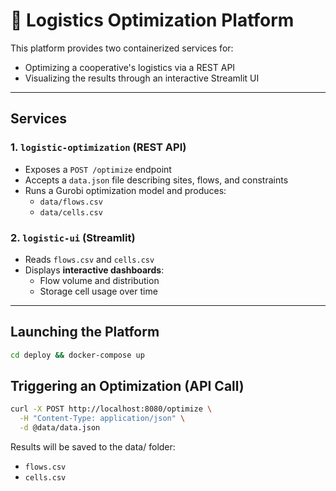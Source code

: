 # 🧠 Logistics Optimization Platform

This platform provides two containerized services for:
- Optimizing a cooperative's logistics via a REST API
- Visualizing the results through an interactive Streamlit UI

---

## Services

### 1. `logistic-optimization` (REST API)

- Exposes a `POST /optimize` endpoint
- Accepts a `data.json` file describing sites, flows, and constraints
- Runs a Gurobi optimization model and produces:
  - `data/flows.csv`
  - `data/cells.csv`

### 2. `logistic-ui` (Streamlit)

- Reads `flows.csv` and `cells.csv`
- Displays **interactive dashboards**:
  - Flow volume and distribution
  - Storage cell usage over time

---

## Launching the Platform

```bash
cd deploy && docker-compose up
```

## Triggering an Optimization (API Call)
```bash
curl -X POST http://localhost:8080/optimize \
  -H "Content-Type: application/json" \
  -d @data/data.json
```

Results will be saved to the data/ folder:
- `flows.csv`
- `cells.csv`